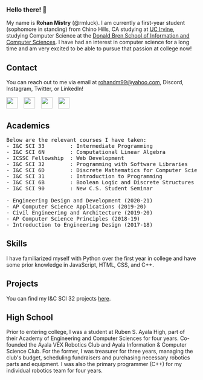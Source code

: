 ### Hello there! 👋
My name is **Rohan Mistry** (@rmluck). I am currently a first-year student (sophomore in standing) from Chino Hills, CA studying at [UC Irvine](https://www.uci.edu), studying Computer Science at the [Donald Bren School of Information and Computer Sciences](https://www.ics.uci.edu). I have had an interest in computer science for a long time and am very excited to be able to pursue that passion at college now!

## Contact
You can reach out to me via email at rohandm99@yahoo.com, Discord, Instagram, Twitter, or LinkedIn!

[<img src='https://user-images.githubusercontent.com/102389484/161869341-42baa76f-a773-417d-849f-f70496f52368.svg' width='30' height='30'>](http://discordapp.com/users/740331366360809504)&nbsp;&nbsp;&nbsp;
[<img src='https://user-images.githubusercontent.com/102389484/161869177-fa017ea8-f2bc-46c3-8309-7caca36235d1.png' width='30' height='30'>](https://www.instagram.com/rohandm99/)&nbsp;&nbsp;&nbsp;
[<img src='https://user-images.githubusercontent.com/102389484/161870112-aa27b1c8-14dd-4e33-b3f1-876f1acef128.svg' width='30' height='30'>](https://twitter.com/rohandm99)&nbsp;&nbsp;&nbsp;
[<img src='https://user-images.githubusercontent.com/102389484/161870144-9581c44c-9c70-466e-9c26-e39d14474002.svg' width='30' height='30'>](www.linkedin.com/in/rohan-mistry-aa0047223)


## Academics
<pre>
Below are the relevant courses I have taken:
- I&C SCI 33        : Intermediate Programming                  (CURRENT)
- I&C SCI 6N        : Computational Linear Algebra              (CURRENT)
- ICSSC Fellowship  : Web Development                           (CURRENT)
- I&C SCI 32        : Programming with Software Libraries       (Winter 2022)
- I&C SCI 6D        : Discrete Mathematics for Computer Science (Winter 2022)
- I&C SCI 31        : Introduction to Programming               (Fall 2021)
- I&C SCI 6B        : Boolean Logic and Discrete Structures     (Fall 2021)
- I&C SCI 90        : New C.S. Student Seminar                  (Fall 2021)

- Engineering Design and Development (2020-21)
- AP Computer Science Applications (2019-20)
- Civil Engineering and Architecture (2019-20)
- AP Computer Science Principles (2018-19)
- Introduction to Engineering Design (2017-18)
</pre>

## Skills
I have familiarized myself with Python over the first year in college and have some prior knowledge in JavaScript, HTML, CSS, and C++.

## Projects
You can find my I&C SCI 32 projects [here](https://github.com/stars/rmluck/lists/ics-32).

## High School
Prior to entering college, I was a student at Ruben S. Ayala High, part of their Academy of Engineering and Computer Sciences for four years. Co-founded the Ayala VEX Robotics Club and Ayala Information & Computer Science Club. For the former, I was treasurer for three years, managing the club's budget, scheduling fundraisers and purchasing necessary robotics parts and equipment. I was also the primary programmer (C++) for my individual robotics team for four years.
